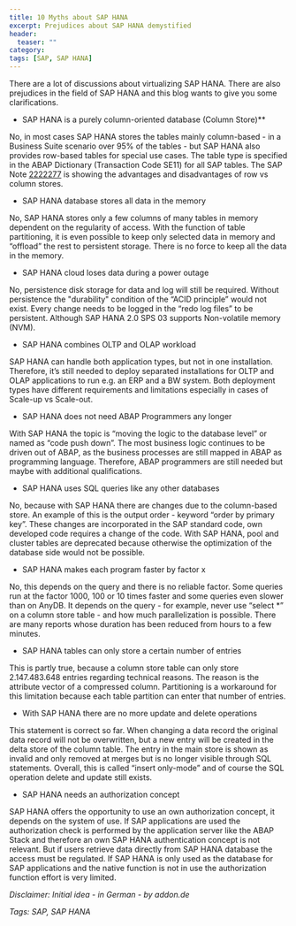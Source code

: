 ```yaml
---
title: 10 Myths about SAP HANA
excerpt: Prejudices about SAP HANA demystified
header:
  teaser: ""
category:
tags: [SAP, SAP HANA]
---
```


There are a lot of discussions about virtualizing SAP HANA. There are also prejudices in the field of SAP HANA and this blog wants to give you some clarifications.

* SAP HANA is a purely column-oriented database (Column Store)**

No, in most cases SAP HANA stores the tables mainly column-based - in a Business Suite scenario over 95% of the tables - but SAP HANA also provides row-based tables for special use cases. The table type is specified in the ABAP Dictionary (Transaction Code SE11) for all SAP tables. The SAP Note [2222277](https://launchpad.support.sap.com/#/notes/2222277) is showing the advantages and disadvantages of row vs column stores.

* SAP HANA database stores all data in the memory

No, SAP HANA stores only a few columns of many tables in memory dependent on the regularity of access. With the function of table partitioning, it is even possible to keep only selected data in memory and “offload” the rest to persistent storage. There is no force to keep all the data in the memory.

* SAP HANA cloud loses data during a power outage

No, persistence disk storage for data and log will still be required. Without persistence the "durability" condition of the “ACID principle” would not exist. Every change needs to be logged in the “redo log files” to be persistent. Although SAP HANA 2.0 SPS 03 supports Non-volatile memory (NVM).

* SAP HANA combines OLTP and OLAP workload

SAP HANA can handle both application types, but not in one installation. Therefore, it’s still needed to deploy separated installations for OLTP and OLAP applications to run e.g. an ERP and a BW system. Both deployment types have different requirements and limitations especially in cases of Scale-up vs Scale-out.

* SAP HANA does not need ABAP Programmers any longer

With SAP HANA the topic is “moving the logic to the database level” or named as “code push down”. The most business logic continues to be driven out of ABAP, as the business processes are still mapped in ABAP as programming language. Therefore, ABAP programmers are still needed but maybe with additional qualifications.  

* SAP HANA uses SQL queries like any other databases

No, because with SAP HANA there are changes due to the column-based store. An example of this is the output order - keyword “order by primary key”. These changes are incorporated in the SAP standard code, own developed code requires a change of the code. With SAP HANA, pool and cluster tables are deprecated because otherwise the optimization of the database side would not be possible.

* SAP HANA makes each program faster by factor x

No, this depends on the query and there is no reliable factor. Some queries run at the factor 1000, 100 or 10 times faster and some queries even slower than on AnyDB. It depends on the query - for example, never use “select \*” on a column store table - and how much parallelization is possible. There are many reports whose duration has been reduced from hours to a few minutes.

* SAP HANA tables can only store a certain number of entries

This is partly true, because a column store table can only store 2.147.483.648 entries regarding technical reasons. The reason is the attribute vector of a compressed column. Partitioning is a workaround for this limitation because each table partition can enter that number of entries.

* With SAP HANA there are no more update and delete operations

This statement is correct so far. When changing a data record the original data record will not be overwritten, but a new entry will be created in the delta store of the column table. The entry in the main store is shown as invalid and only removed at merges but is no longer visible through SQL statements. Overall, this is called “insert only-mode” and of course the SQL operation delete and update still exists.

* SAP HANA needs an authorization concept

SAP HANA offers the opportunity to use an own authorization concept, it depends on the system of use. If SAP applications are used the authorization check is performed by the application server like the ABAP Stack and therefore an own SAP HANA authentication concept is not relevant. But if users retrieve data directly from SAP HANA database the access must be regulated. If SAP HANA is only used as the database for SAP applications and the native function is not in use the authorization function effort is very limited.

*Disclaimer: Initial idea - in German - by addon.de*

*Tags: SAP, SAP HANA*
